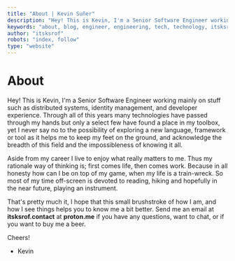```yaml
---
title: "About | Kevin Suñer"
description: "Hey! This is Kevin, I'm a Senior Software Engineer working mainly on stuff such as distributed systems, identity management, and developer experience. Through all of this years many technologies have passed through my hands but only a select few have found a place in my toolbox, yet I never say no to the possibility of exploring a new language, framework or tool as it helps me to keep my feet on the ground, and acknowledge the breadth of this field and the impossibleness of knowing it all."
keywords: "about, blog, engineer, engineering, tech, technology, itsksrof"
author: "itsksrof"
robots: "index, follow"
type: "website"
---
```

# About
Hey! This is Kevin, I'm a Senior Software Engineer working mainly on stuff such as distributed systems, identity management, and developer experience. Through all of this years many technologies have passed through my hands but only a select few have found a place in my toolbox, yet I never say no to the possibility of exploring a new language, framework or tool as it helps me to keep my feet on the ground, and acknowledge the breadth of this field and the impossibleness of knowing it all.

Aside from my career I live to enjoy what really matters to me. Thus my rationale way of thinking is; first comes life, then comes work. Because in all honesty how can I be on top of my game, when my life is a train-wreck. So most of my time off-screen is devoted to reading, hiking and hopefully in the near future, playing an instrument.

That's pretty much it, I hope that this small brushstroke of how I am, and how I see things helps you to know me a bit better. Send me an email at **itsksrof.contact** at **proton.me** if you have any questions, want to chat, or if you want to buy me a beer.

Cheers!
- Kevin